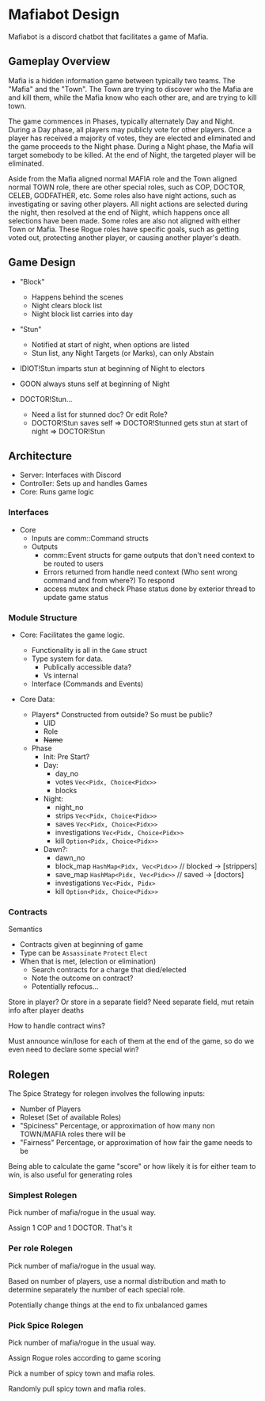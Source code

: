 
# Mafiabot Design

Mafiabot is a discord chatbot that facilitates a game of Mafia.

## Gameplay Overview

Mafia is a hidden information game between typically two teams. The "Mafia" and the "Town". The Town are trying to discover who the Mafia are and kill them, while the Mafia know who each other are, and are trying to kill town.

The game commences in Phases, typically alternately Day and Night. During a Day phase, all players may publicly vote for other players. Once a player has received a majority of votes, they are elected and eliminated and the game proceeds to the Night phase. During a Night phase, the Mafia will target somebody to be killed. At the end of Night, the targeted player will be eliminated.

Aside from the Mafia aligned normal MAFIA role and the Town aligned normal TOWN role, there are other special roles, such as COP, DOCTOR, CELEB, GODFATHER, etc. Some roles also have night actions, such as investigating or saving other players. All night actions are selected during the night, then resolved at the end of Night, which happens once all selections have been made. Some roles are also not aligned with either Town or Mafia. These Rogue roles have specific goals, such as getting voted out, protecting another player, or causing another player's death.

## Game Design

- "Block"
    - Happens behind the scenes
    - Night clears block list
    - Night block list carries into day
- "Stun"
    - Notified at start of night, when options are listed
    - Stun list, any Night Targets (or Marks), can only Abstain

- IDIOT!Stun imparts stun at beginning of Night to electors
- GOON always stuns self at beginning of Night
- DOCTOR!Stun...
    - Need a list for stunned doc? Or edit Role?
    - DOCTOR!Stun saves self => DOCTOR!Stunned gets stun at start of night => DOCTOR!Stun

## Architecture

- Server: Interfaces with Discord
- Controller: Sets up and handles Games
- Core: Runs game logic

### Interfaces

- Core
    - Inputs are comm::Command structs
    - Outputs
        - comm::Event structs for game outputs that don't need context to be routed to users
        - Errors returned from handle need context (Who sent wrong command and from where?) To respond
        - access mutex and check Phase status done by exterior thread to update game status

### Module Structure

- Core: Facilitates the game logic.
    - Functionality is all in the `Game` struct
    - Type system for data.
        - Publically accessible data?
        - Vs internal
    - Interface (Commands and Events)

- Core Data:
    - Players* Constructed from outside? So must be public?
        - UID
        - Role
        - ~~Name~~
    - Phase
        - Init: Pre Start?
        - Day:
            - day_no
            - votes `Vec<Pidx, Choice<Pidx>>`
            - blocks
        - Night:
            - night_no
            - strips `Vec<Pidx, Choice<Pidx>>`
            - saves `Vec<Pidx, Choice<Pidx>>`
            - investigations `Vec<Pidx, Choice<Pidx>>`
            - kill `Option<Pidx, Choice<Pidx>>`
        - Dawn?:
            - dawn_no
            - block_map `HashMap<Pidx, Vec<Pidx>>` // blocked -> [strippers]
            - save_map `HashMap<Pidx, Vec<Pidx>>` // saved -> [doctors]
            - investigations `Vec<Pidx, Pidx>`
            - kill `Option<Pidx, Choice<Pidx>>`

### Contracts

Semantics
- Contracts given at beginning of game
- Type can be `Assassinate` `Protect` `Elect`
- When that is met, (election or elimination)
    - Search contracts for a charge that died/elected
    - Note the outcome on contract?
    - Potentially refocus...

Store in player? Or store in a separate field?
Need separate field, mut retain info after player deaths

How to handle contract wins?

Must announce win/lose for each of them at the end of the game, so do we even need to declare some special win?

## Rolegen

The Spice Strategy for rolegen involves the following inputs:
- Number of Players
- Roleset (Set of available Roles)
- "Spiciness" Percentage, or approximation of how many non TOWN/MAFIA roles there will be
- "Fairness" Percentage, or approximation of how fair the game needs to be

Being able to calculate the game "score" or how likely it is for either team to win, is also useful for generating roles

### Simplest Rolegen

Pick number of mafia/rogue in the usual way.

Assign 1 COP and 1 DOCTOR. That's it

### Per role Rolegen

Pick number of mafia/rogue in the usual way.

Based on number of players, use a normal distribution and math to determine separately the number of each special role.

Potentially change things at the end to fix unbalanced games

### Pick Spice Rolegen

Pick number of mafia/rogue in the usual way.

Assign Rogue roles according to game scoring

Pick a number of spicy town and mafia roles.

Randomly pull spicy town and mafia roles.